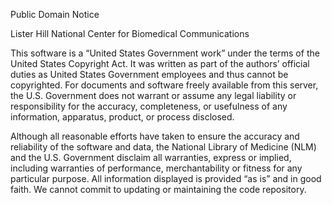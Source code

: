 Public Domain Notice

Lister Hill National Center for Biomedical Communications

This software is a “United States Government work” under the terms of the United
States Copyright Act. It was written as part of the authors’ official duties as
United States Government employees and thus cannot be copyrighted. For documents
and software freely available from this server, the U.S. Government does not
warrant or assume any legal liability or responsibility for the accuracy,
completeness, or usefulness of any information, apparatus, product, or process
disclosed.

Although all reasonable efforts have taken to ensure the accuracy and
reliability of the software and data, the National Library of Medicine (NLM) and
the U.S. Government disclaim all warranties, express or implied, including
warranties of performance, merchantability or fitness for any particular
purpose. All information displayed is provided “as is” and in good faith.  We
cannot commit to updating or maintaining the code repository.
